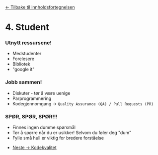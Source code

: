 [<- Tilbake til innholdsfortegnelsen](https://github.com/amundsor/ntnu_xsessions/blob/master/README.md)
# 4. Student

### Utnytt ressursene!
* Medstudenter
* Forelesere
* Bibliotek
* "google it"

### Jobb sammen!
* Diskuter - tør å være uenige
* Parprogrammering
* Kodegjennomgang -> `Quality Assurance (QA) / Pull Requests (PR)`

### SPØR, SPØR, SPØR!!!
* Finnes ingen dumme spørsmål
* Tør å spørre når du er usikker! Selvom du føler deg "dum"
* Fylle små hull er viktig for bredere forståelse

- [Neste -> Kodekvalitet](https://github.com/amundsor/ntnu_xsessions/blob/master/src/main/java/no/amundsor/xsessions/5_kodekvalitet.md)
